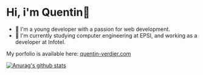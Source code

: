 # Hi, i'm Quentin👋

- 🌱 I'm a young developer with a passion for web development.
- 🔭 I'm currently studying computer engineering at EPSI, and working as a developer at Infotel.

My porfolio is available here: [quentin-verdier.com](https://www.quentin-verdier.com)

[![Anurag's github stats](https://github-readme-stats.vercel.app/api?username=QuentinVdr&show_icons=true&theme=slateorange)](https://github.com/anuraghazra/github-readme-stats)
